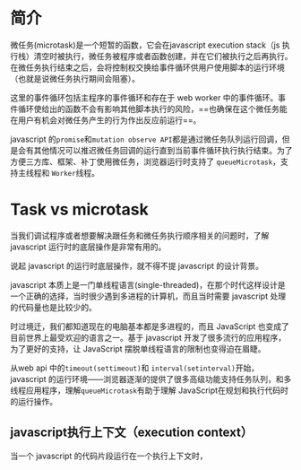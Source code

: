 # 简介

微任务(microtask)是一个短暂的函数，它会在javascript execution stack（js 执行栈）清空时被执行，微任务被程序或者函数创建，并在它们被执行之后再执行。在微任务执行结束之后，会将控制权交换给事件循环供用户使用脚本的运行环境（也就是说微任务执行期间会阻塞）。

这里的事件循环包括主程序的事件循环和存在于 web worker 中的事件循环。事件循环使给出的函数不会有影响其他脚本执行的风险，==也确保在这个微任务能在用户有机会对微任务产生的行为作出反应前运行==。

javascript 的`promise`和`mutation observe API`都是通过微任务队列运行回调，但是会有其他情况可以推迟微任务回调的运行直到当前事件循环执行执行结束。为了方便三方库、框架、补丁使用微任务，浏览器运行时支持了 `queueMicrotask`，支持主线程和 `Worker`线程。

# Task vs microtask

当我们调试程序或者想要解决跟任务和微任务执行顺序相关的问题时，了解 javascript 运行时的底层操作是非常有用的。

说起 javascript 的运行时底层操作，就不得不提 javascript 的设计背景。

javascript 本质上是一门单线程语言(single-threaded)，在那个时代这样设计是一个正确的选择，当时很少遇到多进程的计算机，而且当时需要 javascript 处理的代码量也是比较少的。

时过境迁，我们都知道现在的电脑基本都是多进程的，而且 JavaScript 也变成了目前世界上最受欢迎的语言之一。基于 javascript 开发了很多流行的应用程序，为了更好的支持，让 JavaScript 摆脱单线程语言的限制也变得迫在眉睫。

从web api 中的`timeout(settimeout)`和 `interval(setinterval)`开始，javascript 的运行环境——浏览器逐渐的提供了很多高级功能支持任务队列，和多线程应用程序，理解`queueMicrotask`有助于理解 JavaScript在规划和执行代码时的运行操作。

## javascript执行上下文（execution context）

当一个 javascript 的代码片段运行在一个执行上下文时，